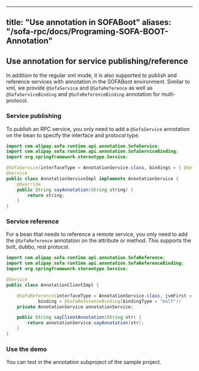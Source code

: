 
---
title: "Use annotation in SOFABoot"
aliases: "/sofa-rpc/docs/Programing-SOFA-BOOT-Annotation"
---


## Use annotation for service publishing/reference

In addition to the regular xml mode, it is also supported to publish and reference services with annotation in the SOFABoot environment. Similar to xml, we provide
`@SofaService` and `@SofaReference` as well as `@SofaServiceBinding` and `@SofaReferenceBinding` annotation for multi-protocol.

### Service publishing

To publish an RPC service, you only need to add a `@SofaService` annotation on the bean to specify the interface and protocol type.


```java
import com.alipay.sofa.runtime.api.annotation.SofaService;
import com.alipay.sofa.runtime.api.annotation.SofaServiceBinding;
import org.springframework.stereotype.Service;

@SofaService(interfaceType = AnnotationService.class, bindings = { @SofaServiceBinding(bindingType = "bolt") })
@Service
public class AnnotationServiceImpl implements AnnotationService {
    @Override
    public String sayAnnotation(String string) {
        return string;
    }
}
```


### Service reference

For a bean that needs to reference a remote service, you only need to add the `@SofaReference` annotation on the attribute or method. This supports the bolt, dubbo, rest protocol.

```java
import com.alipay.sofa.runtime.api.annotation.SofaReference;
import com.alipay.sofa.runtime.api.annotation.SofaReferenceBinding;
import org.springframework.stereotype.Service;

@Service
public class AnnotationClientImpl {

    @SofaReference(interfaceType = AnnotationService.class, jvmFirst = false, 
            binding = @SofaReferenceBinding(bindingType = "bolt"))
    private AnnotationService annotationService;

    public String sayClientAnnotation(String str) {
        return annotationService.sayAnnotation(str);
    }
}
```

### Use the demo

You can test in the annotation subproject of the sample project.